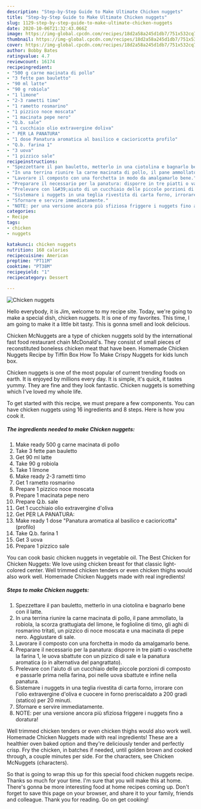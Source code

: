 ```yaml
---
description: "Step-by-Step Guide to Make Ultimate Chicken nuggets"
title: "Step-by-Step Guide to Make Ultimate Chicken nuggets"
slug: 1129-step-by-step-guide-to-make-ultimate-chicken-nuggets
date: 2020-10-06T21:32:43.066Z
image: https://img-global.cpcdn.com/recipes/18d2a58a245d1db7/751x532cq70/chicken-nuggets-recipe-main-photo.jpg
thumbnail: https://img-global.cpcdn.com/recipes/18d2a58a245d1db7/751x532cq70/chicken-nuggets-recipe-main-photo.jpg
cover: https://img-global.cpcdn.com/recipes/18d2a58a245d1db7/751x532cq70/chicken-nuggets-recipe-main-photo.jpg
author: Bobby Bates
ratingvalue: 4.7
reviewcount: 16174
recipeingredient:
- "500 g carne macinata di pollo"
- "3 fette pan bauletto"
- "90 ml latte"
- "90 g robiola"
- "1 limone"
- "2-3 rametti timo"
- "1 rametto rosmarino"
- "1 pizzico noce moscata"
- "1 macinata pepe nero"
- "Q.b. sale"
- "1 cucchiaio olio extravergine doliva"
- " PER LA PANATURA"
- "1 dose Panatura aromatica al basilico e cacioricotta profilo"
- "Q.b. farina 1"
- "3 uova"
- "1 pizzico sale"
recipeinstructions:
- "Spezzettare il pan bauletto, metterlo in una ciotolina e bagnarlo bene con il latte."
- "In una terrina riunire la carne macinata di pollo, il pane ammollato, la robiola, la scorza grattugiata del limone, le foglioline di timo, gli aghi di rosmarino tritati, un pizzico di noce moscata e una macinata di pepe nero. Aggiustare di sale."
- "Lavorare il composto con una forchetta in modo da amalgamarlo bene."
- "Preparare il necessario per la panatura: disporre in tre piatti o vaschette la farina 1, le uova sbattute con un pizzico di sale e la panatura aromatica (o in alternativa del pangrattato)."
- "Prelevare con l&#39;aiuto di un cucchiaio delle piccole porzioni di composto e passarle prima nella farina, poi nelle uova sbattute e infine nella panatura."
- "Sistemare i nuggets in una teglia rivestita di carta forno, irrorare con l&#39;olio extravergine d&#39;oliva e cuocere in forno preriscaldato a 200 gradi (statico) per 20 minuti."
- "Sfornare e servire immediatamente."
- "NOTE: per una versione ancora più sfiziosa friggere i nuggets fino a doratura!"
categories:
- Recipe
tags:
- chicken
- nuggets

katakunci: chicken nuggets 
nutrition: 168 calories
recipecuisine: American
preptime: "PT11M"
cooktime: "PT38M"
recipeyield: "1"
recipecategory: Dessert

---
```



![Chicken nuggets](https://img-global.cpcdn.com/recipes/18d2a58a245d1db7/751x532cq70/chicken-nuggets-recipe-main-photo.jpg)

Hello everybody, it is Jim, welcome to my recipe site. Today, we're going to make a special dish, chicken nuggets. It is one of my favorites. This time, I am going to make it a little bit tasty. This is gonna smell and look delicious.

Chicken McNuggets are a type of chicken nuggets sold by the international fast food restaurant chain McDonald&#39;s. They consist of small pieces of reconstituted boneless chicken meat that have been. Homemade Chicken Nuggets Recipe by Tiffin Box How To Make Crispy Nuggets for kids lunch box.

Chicken nuggets is one of the most popular of current trending foods on earth. It is enjoyed by millions every day. It is simple, it's quick, it tastes yummy. They are fine and they look fantastic. Chicken nuggets is something which I've loved my whole life.


To get started with this recipe, we must prepare a few components. You can have chicken nuggets using 16 ingredients and 8 steps. Here is how you cook it.

<!--inarticleads1-->

##### The ingredients needed to make Chicken nuggets:

1. Make ready 500 g carne macinata di pollo
1. Take 3 fette pan bauletto
1. Get 90 ml latte
1. Take 90 g robiola
1. Take 1 limone
1. Make ready 2-3 rametti timo
1. Get 1 rametto rosmarino
1. Prepare 1 pizzico noce moscata
1. Prepare 1 macinata pepe nero
1. Prepare Q.b. sale
1. Get 1 cucchiaio olio extravergine d&#39;oliva
1. Get  PER LA PANATURA:
1. Make ready 1 dose &#34;Panatura aromatica al basilico e cacioricotta&#34; (profilo)
1. Take Q.b. farina 1
1. Get 3 uova
1. Prepare 1 pizzico sale


You can cook basic chicken nuggets in vegetable oil. The Best Chicken for Chicken Nuggets: We love using chicken breast for that classic light-colored center. Well trimmed chicken tenders or even chicken thighs would also work well. Homemade Chicken Nuggets made with real ingredients! 

<!--inarticleads2-->

##### Steps to make Chicken nuggets:

1. Spezzettare il pan bauletto, metterlo in una ciotolina e bagnarlo bene con il latte.
1. In una terrina riunire la carne macinata di pollo, il pane ammollato, la robiola, la scorza grattugiata del limone, le foglioline di timo, gli aghi di rosmarino tritati, un pizzico di noce moscata e una macinata di pepe nero. Aggiustare di sale.
1. Lavorare il composto con una forchetta in modo da amalgamarlo bene.
1. Preparare il necessario per la panatura: disporre in tre piatti o vaschette la farina 1, le uova sbattute con un pizzico di sale e la panatura aromatica (o in alternativa del pangrattato).
1. Prelevare con l&#39;aiuto di un cucchiaio delle piccole porzioni di composto e passarle prima nella farina, poi nelle uova sbattute e infine nella panatura.
1. Sistemare i nuggets in una teglia rivestita di carta forno, irrorare con l&#39;olio extravergine d&#39;oliva e cuocere in forno preriscaldato a 200 gradi (statico) per 20 minuti.
1. Sfornare e servire immediatamente.
1. NOTE: per una versione ancora più sfiziosa friggere i nuggets fino a doratura!


Well trimmed chicken tenders or even chicken thighs would also work well. Homemade Chicken Nuggets made with real ingredients! These are a healthier oven baked option and they&#39;re deliciously tender and perfectly crisp. Fry the chicken, in batches if needed, until golden brown and cooked through, a couple minutes per side. For the characters, see Chicken McNuggets (characters). 

So that is going to wrap this up for this special food chicken nuggets recipe. Thanks so much for your time. I'm sure that you will make this at home. There's gonna be more interesting food at home recipes coming up. Don't forget to save this page on your browser, and share it to your family, friends and colleague. Thank you for reading. Go on get cooking!
